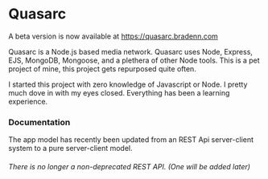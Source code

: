 # Quasarc

A beta version is now available at https://quasarc.bradenn.com

Quasarc is a Node.js based media network. Quasarc uses Node, Express, EJS, MongoDB, Mongoose, and a plethera of other Node tools.
This is a pet project of mine, this project gets repurposed quite often.

I started this project with zero knowledge of Javascript or Node. I pretty much dove in with my eyes closed. Everything has been a learning experience.

### Documentation
The app model has recently been updated from an REST Api server-client system to a pure server-client model.
###### There is no longer a non-deprecated REST API. (One will be added later)
